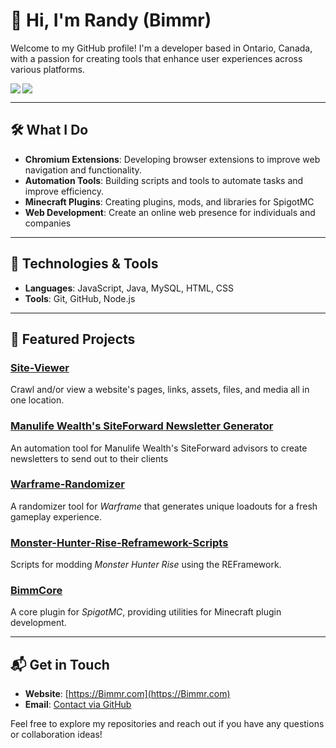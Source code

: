 # 👋 Hi, I'm Randy (Bimmr)

Welcome to my GitHub profile! I'm a developer based in Ontario, Canada, with a passion for creating tools that enhance user experiences across various platforms.

<a href="https://github.com/anuraghazra/github-readme-stats">
  <img align="left" src="https://github-readme-stats.vercel.app/api?username=Bimmr&show_icons=true&rank_icon=github&custom_title=My%20Github%20Stats&theme=github_dark_dimmed" />
</a>
<a href="https://github.com/anuraghazra/github-readme-stats">
  <img align="center" src="https://github-readme-stats.vercel.app/api/top-langs/?username=Bimmr&layout=compact&custom_title=My%20Most%20Used%20Languages&theme=github_dark_dimmed&langs_count=8" />
</a>

---

## 🛠️ What I Do

- **Chromium Extensions**: Developing browser extensions to improve web navigation and functionality.
- **Automation Tools**: Building scripts and tools to automate tasks and improve efficiency.
- **Minecraft Plugins**: Creating plugins, mods, and libraries for SpigotMC
- **Web Development**: Create an online web presence for individuals and companies

---

## 🔧 Technologies & Tools

- **Languages**: JavaScript, Java, MySQL, HTML, CSS
- **Tools**: Git, GitHub, Node.js

---

## 📌 Featured Projects

### [Site-Viewer](https://github.com/Bimmr/Site-Viewer)
Crawl and/or view a website's pages, links, assets, files, and media all in one location. 

### [Manulife Wealth's SiteForward Newsletter Generator](https://newsletter.siteforward.ca/)
An automation tool for Manulife Wealth's SiteForward advisors to create newsletters to send out to their clients

### [Warframe-Randomizer](https://github.com/Bimmr/Warframe-Randomizer)
A randomizer tool for *Warframe* that generates unique loadouts for a fresh gameplay experience.

### [Monster-Hunter-Rise-Reframework-Scripts](https://github.com/Bimmr/Monster-Hunter-Rise-Reframework-Scripts-)
Scripts for modding *Monster Hunter Rise* using the REFramework.

### [BimmCore](https://github.com/Bimmr/BimmCore)
A core plugin for *SpigotMC*, providing utilities for Minecraft plugin development.

---

## 📬 Get in Touch

- **Website**: [https://Bimmr.com](https://Bimmr.com)
- **Email**: [Contact via GitHub](https://github.com/Bimmr)

Feel free to explore my repositories and reach out if you have any questions or collaboration ideas!
